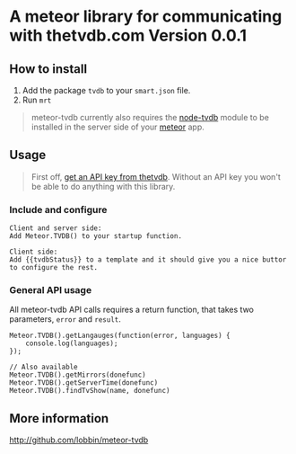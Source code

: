 # A meteor library for communicating with thetvdb.com Version 0.0.1

## How to install

1. Add the package `tvdb` to your `smart.json` file.
2. Run `mrt`

[meteor]: http://meteor.com

> meteor-tvdb currently also requires the [node-tvdb](https://github.com/enyo/node-tvdb) module
> to be installed in the server side of your [meteor] app.

## Usage

> First off, [get an API key from thetvdb](http://thetvdb.com/?tab=apiregister).
> Without an API key you won't be able to do anything with this library.

### Include and configure

    Client and server side:
    Add Meteor.TVDB() to your startup function.
    
    Client side:
    Add {{tvdbStatus}} to a template and it should give you a nice buttor to configure the rest.
    
### General API usage

All meteor-tvdb API calls requires a return function, that takes two parameters, `error` and `result`.

    Meteor.TVDB().getLangauges(function(error, languages) {
        console.log(languages);
    });
    
    // Also available
    Meteor.TVDB().getMirrors(donefunc)
    Meteor.TVDB().getServerTime(donefunc)
    Meteor.TVDB().findTvShow(name, donefunc)

## More information

http://github.com/lobbin/meteor-tvdb
